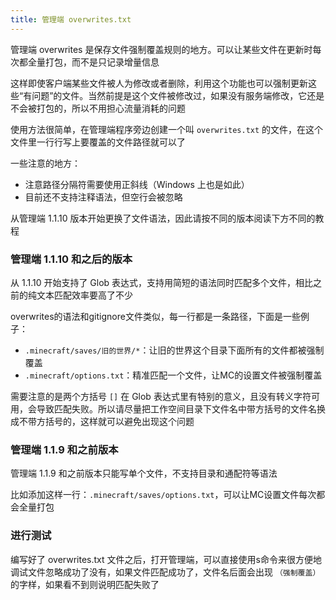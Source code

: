 ```yaml
---
title: 管理端 overwrites.txt
---
```

管理端 overwrites 是保存文件强制覆盖规则的地方。可以让某些文件在更新时每次都全量打包，而不是只记录增量信息

这样即使客户端某些文件被人为修改或者删除，利用这个功能也可以强制更新这些“有问题”的文件。当然前提是这个文件被修改过，如果没有服务端修改，它还是不会被打包的，所以不用担心流量消耗的问题

使用方法很简单，在管理端程序旁边创建一个叫 `overwrites.txt` 的文件，在这个文件里一行行写上要覆盖的文件路径就可以了

一些注意的地方：

+ 注意路径分隔符需要使用正斜线（Windows 上也是如此）
+ 目前还不支持注释语法，但空行会被忽略

从管理端 1.1.10 版本开始更换了文件语法，因此请按不同的版本阅读下方不同的教程

### 管理端 1.1.10 和之后的版本

从 1.1.10 开始支持了 Glob 表达式，支持用简短的语法同时匹配多个文件，相比之前的纯文本匹配效率要高了不少

overwrites的语法和gitignore文件类似，每一行都是一条路径，下面是一些例子：

+ `.minecraft/saves/旧的世界/*`：让旧的世界这个目录下面所有的文件都被强制覆盖
+ `.minecraft/options.txt`：精准匹配一个文件，让MC的设置文件被强制覆盖

需要注意的是两个方括号 `[]` 在 Glob 表达式里有特别的意义，且没有转义字符可用，会导致匹配失败。所以请尽量把工作空间目录下文件名中带方括号的文件名换成不带方括号的，这样就可以避免出现这个问题

### 管理端 1.1.9 和之前版本

管理端 1.1.9 和之前版本只能写单个文件，不支持目录和通配符等语法

比如添加这样一行：`.minecraft/saves/options.txt`，可以让MC设置文件每次都会全量打包

### 进行测试

编写好了 overwrites.txt 文件之后，打开管理端，可以直接使用s命令来很方便地调试文件忽略成功了没有，如果文件匹配成功了，文件名后面会出现 `（强制覆盖）` 的字样，如果看不到则说明匹配失败了